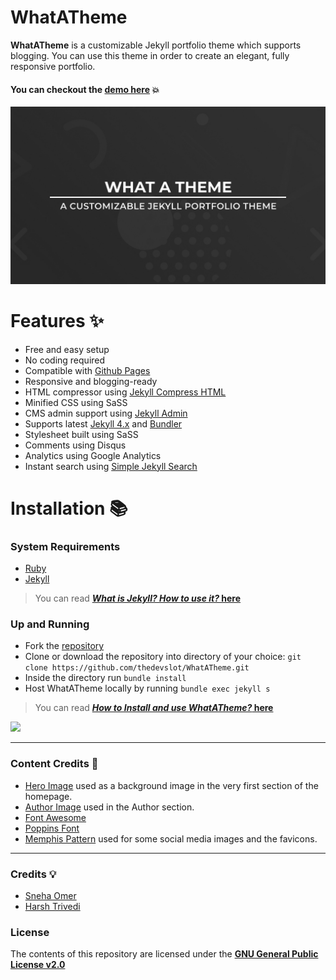 # WhatATheme

**WhatATheme** is a customizable Jekyll portfolio theme which supports blogging. You can use this theme in order to create an elegant, fully responsive portfolio.

#### You can checkout the [**demo here**](https://thedevslot.github.io/WhatATheme/) :boom:

![WhatATheme](assets/images/default/meta.jpg)

# Features :sparkles:

* Free and easy setup
* No coding required
* Compatible with [Github Pages](https://pages.github.com/)
* Responsive and blogging-ready
* HTML compressor using [Jekyll Compress HTML](https://jch.penibelst.de/)
* Minified CSS using SaSS
* CMS admin support using [Jekyll Admin](https://jekyll.github.io/jekyll-admin/)
* Supports latest [Jekyll 4.x](https://jekyllrb.com/) and [Bundler](https://bundler.io/)
* Stylesheet built using SaSS
* Comments using Disqus
* Analytics using Google Analytics
* Instant search using [Simple Jekyll Search](https://github.com/christian-fei/Simple-Jekyll-Search/)

# Installation :books:

### System Requirements

* [Ruby](https://www.ruby-lang.org/en/)
* [Jekyll](https://jekyllrb.com/)

> You can read **[_What is Jekyll? How to use it?_ here](https://thedevslot.github.io/WhatATheme/blog/what-is-jekyll-how-to-use-it)**

### Up and Running

* Fork the [repository](https://github.com/thedevslot/WhatATheme/)
* Clone or download the repository into directory of your choice: `git clone https://github.com/thedevslot/WhatATheme.git`
* Inside the directory run `bundle install`
* Host WhatATheme locally by running `bundle exec jekyll s`

> You can read **[_How to Install and use WhatATheme?_ here](https://thedevslot.github.io/WhatATheme/blog/how-to-install-whatatheme)**

[<img src="https://i.imgur.com/TVI946Z.png" width="250" />](https://youtu.be/VfPa2c9kwhQ)

---

### Content Credits :green_heart:

* [Hero Image](https://images.pexels.com/photos/220444/pexels-photo-220444.jpeg?auto=compress&cs=tinysrgb&dpr=2&h=650&w=940) used as a background image in the very first section of the homepage.
* [Author Image](https://cdn.pixabay.com/photo/2015/10/05/22/37/blank-profile-picture-973460_960_720.png) used in the Author section.
* [Font Awesome](https://fontawesome.com/)
* [Poppins Font](https://fonts.google.com/specimen/Poppins)
* [Memphis Pattern](https://www.freepik.com/free-vector/memphis-pattern-background_4034913.htm#page=1&query=memphis%20pattern&position=23) used for some social media images and the favicons.

---

### Credits :bulb:

* [Sneha Omer](http://sassyecoder.github.io/)
* [Harsh Trivedi](http://harsh98trivedi.github.io/)

### License

The contents of this repository are licensed under the [**GNU General Public License v2.0**](https://github.com/thedevslot/WhatATheme/blob/master/LICENSE)
